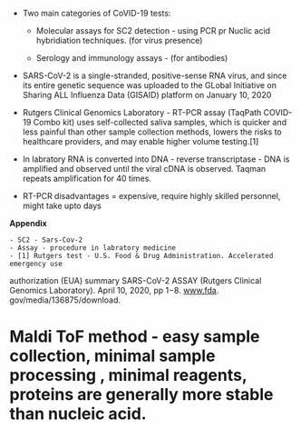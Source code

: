 - Two main categories of CoVID-19 tests:

    - Molecular assays for SC2 detection - using PCR pr Nuclic acid hybridiation techniques. (for virus presence)

    - Serology and immunology assays - (for antibodies)



- SARS-CoV-2 is a single-stranded, positive-sense RNA virus, and since its entire genetic sequence was uploaded to the GLobal Initiative on Sharing ALL Influenza Data (GISAID) platform on January 10, 2020


- Rutgers Clinical Genomics Laboratory - RT-PCR assay (TaqPath COVID-19
Combo kit) uses self-collected saliva samples, which is quicker and less painful than other sample collection methods, lowers the risks to healthcare providers, and may enable higher
volume testing.[1]


- In labratory RNA is converted into DNA - reverse transcriptase - DNA is amplified and observed until the viral cDNA is observed. Taqman repeats amplification for 40 times.

- RT-PCR disadvantages = expensive, require highly skilled personnel, might take upto days



__Appendix__

    - SC2 - Sars-Cov-2   
    - Assay - procedure in labratory medicine
    - [1] Rutgers test - U.S. Food & Drug Administration. Accelerated emergency use
authorization (EUA) summary SARS-CoV-2 ASSAY (Rutgers
Clinical Genomics Laboratory). April 10, 2020, pp 1−8. www.fda.
gov/media/136875/download.



# Maldi ToF method - easy sample collection, minimal sample processing , minimal reagents, proteins are generally more stable than nucleic acid. 